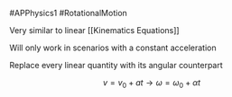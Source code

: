 #APPhysics1 #RotationalMotion 

Very similar to linear [[Kinematics Equations]]

Will only work in scenarios with a constant acceleration

Replace every linear quantity with its angular counterpart

 $$
 v = v_0 + at \rightarrow \omega = \omega_0 + \alpha t
 $$